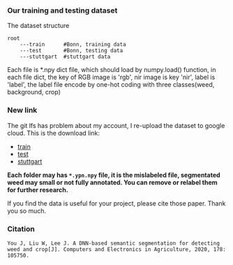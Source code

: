 ### Our training and testing dataset
The dataset structure
```
root
    ---train      #Bonn, training data
    ---test       #Bonn, testing data
    ---stuttgart  #stuttgart data
```
Each file is \*.npy dict file, which should load by numpy.load() function, in each file dict, the key of RGB image is 'rgb', nir image is key 'nir', label is 'label', the label file encode by one-hot coding with three classes(weed, background, crop)

### New link
The git lfs has problem about my account, I re-upload the dataset to google cloud. This is the download link:
- [train](https://drive.google.com/file/d/19chwaYWAYRT5nEduFq896a6BQOsZBvDY/view?usp=sharing)
- [test](https://drive.google.com/file/d/1_3ECFQJpY0nDASIhf_Tg9VIme6oOCiHL/view?usp=sharing)
- [stuttgart](https://drive.google.com/file/d/19chwaYWAYRT5nEduFq896a6BQOsZBvDY/view?usp=sharing)

__Each folder may has `*.ypn.npy` file, it is the mislabeled file, segmentated weed may small or not fully annotated. You can remove or relabel them for further research.__

If you find the data is useful for your project, please cite those paper. Thank you so much.

### Citation
```
You J, Liu W, Lee J. A DNN-based semantic segmentation for detecting weed and crop[J]. Computers and Electronics in Agriculture, 2020, 178: 105750.
```
